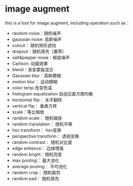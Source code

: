 # image augment

this is a tool for image augment, including operation such as：

* random noise：随机噪声
* gaussian noise: 高斯噪声
* cutout： 随机矩形遮挡
* dropout：随机填充（置零）
* salt&pepper noise：椒盐噪声
* Cartoon: 动画效果
* blend：渐变蒙版混合
* Gaussian blur：高斯模糊
* motion blur： 运动模糊
* color temp 改变色温
* histogram equalization 自适应直方图均衡
* horizontal flip： 水平翻转
* vertical flip： 垂直方砖
* scale：等比缩放
* random scale： 随机缩放
* random translation： 随机平移
* hsv transform： hsv变换
* perspective transform： 透视变换
* random contrast： 随机对比度
* edge enhence： 边缘增强
* random bright：随机亮度
* max pooling： 最大池化
* average pooling： 平均池化
* random crop： 随机裁剪
* random pad： 随机填充
